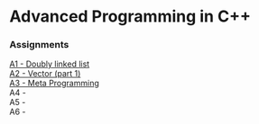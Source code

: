# Advanced Programming in C++ 
### Assignments

[A1 - Doubly linked list](../../tree/master/A1-DLL/Doubly-Linked-List/List.hpp)  
[A2 - Vector (part 1)](../../tree/master/A2-Vector1/A2-Vector1/Vector.hpp)  
[A3 - Meta Programming](../../tree/master/A3-MetaProg/A3-MetaProg)  
A4 -  
A5 -  
A6 -  
